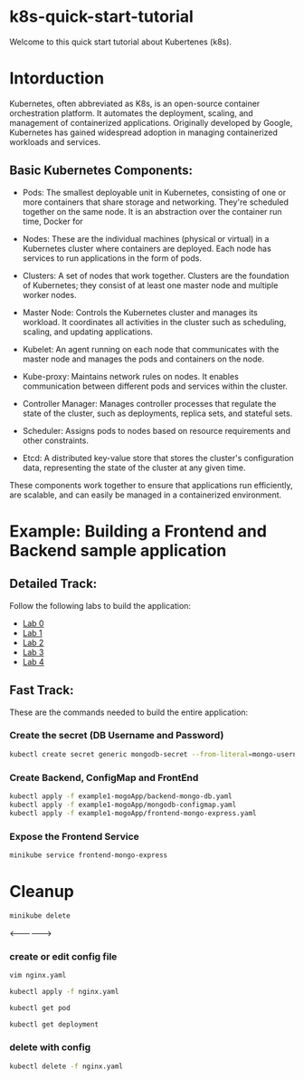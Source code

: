 # k8s-quick-start-tutorial

Welcome to this quick start tutorial about Kubertenes (k8s).

# Intorduction
Kubernetes, often abbreviated as K8s, is an open-source container orchestration platform. It automates the deployment, scaling, and management of containerized applications. Originally developed by Google, Kubernetes has gained widespread adoption in managing containerized workloads and services.

## Basic Kubernetes Components:

- Pods: The smallest deployable unit in Kubernetes, consisting of one or more containers that share storage and networking. They're scheduled together on the same node. It is an abstraction over the container run time, Docker for

- Nodes: These are the individual machines (physical or virtual) in a Kubernetes cluster where containers are deployed. Each node has services to run applications in the form of pods.

- Clusters: A set of nodes that work together. Clusters are the foundation of Kubernetes; they consist of at least one master node and multiple worker nodes.

- Master Node: Controls the Kubernetes cluster and manages its workload. It coordinates all activities in the cluster such as scheduling, scaling, and updating applications.

- Kubelet: An agent running on each node that communicates with the master node and manages the pods and containers on the node.

- Kube-proxy: Maintains network rules on nodes. It enables communication between different pods and services within the cluster.

- Controller Manager: Manages controller processes that regulate the state of the cluster, such as deployments, replica sets, and stateful sets.

- Scheduler: Assigns pods to nodes based on resource requirements and other constraints.

- Etcd: A distributed key-value store that stores the cluster's configuration data, representing the state of the cluster at any given time.

These components work together to ensure that applications run efficiently, are scalable, and can easily be managed in a containerized environment.

# Example: Building a Frontend and Backend sample application 
## Detailed Track:

Follow the following labs to build the application:
- [Lab 0](./lab0.md)
- [Lab 1](./lab1.md)
- [Lab 2](./lab2.md)
- [Lab 3](./lab3.md)
- [Lab 4](./lab4.md)

## Fast Track:
These are the commands needed to build the entire application:
### Create the secret (DB Username and Password)
```bash
kubectl create secret generic mongodb-secret --from-literal=mongo-username=mongouser --from-literal=mongo-password=mongopass
```
### Create Backend, ConfigMap and FrontEnd
```bash
kubectl apply -f example1-mogoApp/backend-mongo-db.yaml
kubectl apply -f example1-mogoApp/mongodb-configmap.yaml
kubectl apply -f example1-mogoApp/frontend-mongo-express.yaml
```
### Expose the Frontend Service
```bash
minikube service frontend-mongo-express
```
# Cleanup 

```bash
minikube delete
```


<------>

### create or edit config file
```bash
vim nginx.yaml

kubectl apply -f nginx.yaml

kubectl get pod

kubectl get deployment
```
### delete with config
```bash
kubectl delete -f nginx.yaml
```

